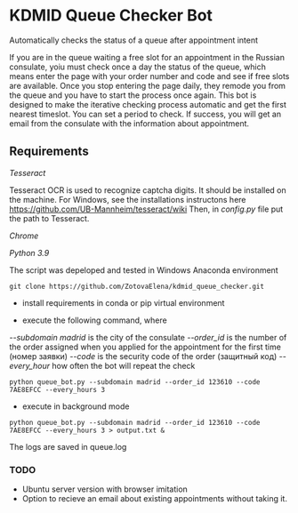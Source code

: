 # KDMID Queue Checker Bot

Automatically checks the status of a queue after appointment intent 

If you are in the queue waiting a free slot for an appointment in the Russian consulate, yoiu must check once a day the status of the queue, which means enter the page with your order number and code and see if free slots are available. Once you stop entering the page daily, they remode you from the queue and you have to start the process once again. 
This bot is designed to make the iterative checking process automatic and get the first nearest timeslot. You can set a period to check. 
If success, you will get an email from the consulate with the information about appointment. 

## Requirements  

*Tesseract* 

Tesseract OCR is used to recognize captcha digits. It should be installed on the machine. For Windows, see the installations instructons here https://github.com/UB-Mannheim/tesseract/wiki
Then, in _config.py_ file put the path to Tesseract. 

*Chrome*

*Python 3.9* 

The script was depeloped and tested in Windows Anaconda environment

```
git clone https://github.com/ZotovaElena/kdmid_queue_checker.git

```

- install requirements in conda or pip virtual environment 

- execute the following command, where 

*--subdomain madrid* is the city of the consulate 
*--order_id* is the number of the order assigned when you applied for the appointment for the first time (номер заявки)
*--code* is the security code of the order (защитный код)
*--every_hour* how often the bot will repeat the check

```
python queue_bot.py --subdomain madrid --order_id 123610 --code 7AE8EFCC --every_hours 3
```

- execute in background mode

```
python queue_bot.py --subdomain madrid --order_id 123610 --code 7AE8EFCC --every_hours 3 > output.txt & 
```

The logs are saved in queue.log

### TODO 

- Ubuntu server version with browser imitation 
- Option to recieve an email about existing appointments without taking it. 


